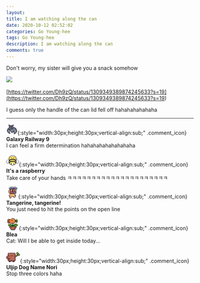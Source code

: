 ```yaml
---
layout: 
title: I am watching along the can
date: 2020-10-12 02:52:02
categories: Go Young-hee
tags: Go Young-hee
description: I am watching along the can
comments: true
---
```


Don't worry, my sister will give you a snack somehow

![](https://blog.kakaocdn.net/dn/b9luxV/btqKEySiA5o/jwsiTcS1RBzFpmZaWM86U0/img.jpg)

[https://twitter.com/Dh9zQ/status/1309349389874245633?s=19](<https://twitter.com/Dh9zQ/status/1309349389874245633?s=19>)

I guess only the handle of the can lid fell off hahahahahahaha

* * *

![comment](/assets/character/bat.png){:style="width:30px;height:30px;vertical-align:sub;" .comment_icon} **Galaxy Railway 9**  
I can feel a firm determination hahahahahahahahaha   
  
![comment](/assets/character/bee.png){:style="width:30px;height:30px;vertical-align:sub;" .comment_icon} **It's a raspberry**  
Take care of your hands ㅋㅋㅋㅋㅋㅋㅋㅋㅋㅋㅋㅋㅋㅋㅋㅋㅋㅋㅋㅋㅋ   
  
![comment](/assets/character/mask.png){:style="width:30px;height:30px;vertical-align:sub;" .comment_icon} **Tangerine, tangerine!**  
You just need to hit the points on the open line   
  
![comment](/assets/character/plant.png){:style="width:30px;height:30px;vertical-align:sub;" .comment_icon} **Blea**  
Cat: Will I be able to get inside today...   
  
![comment](/assets/character/trunk.png){:style="width:30px;height:30px;vertical-align:sub;" .comment_icon} **Uljip Dog Name Nori**  
Stop three colors haha   
  

